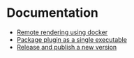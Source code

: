 # Documentation

- [Remote rendering using docker](remote_rendering_using_docker.md)
- [Package plugin as a single executable](package_plugin_as_single_executable.md)
- [Release and publish a new version](release_new_version.md)